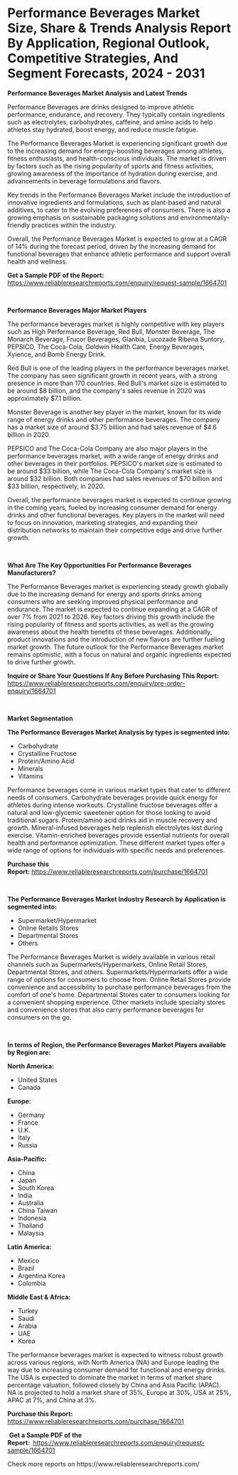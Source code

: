<p><h1>Performance Beverages Market Size, Share & Trends Analysis Report By Application, Regional Outlook, Competitive Strategies, And Segment Forecasts, 2024 - 2031</h1></p><p><strong>Performance Beverages Market Analysis and Latest Trends</strong></p>
<p><p>Performance Beverages are drinks designed to improve athletic performance, endurance, and recovery. They typically contain ingredients such as electrolytes, carbohydrates, caffeine, and amino acids to help athletes stay hydrated, boost energy, and reduce muscle fatigue.</p><p>The Performance Beverages Market is experiencing significant growth due to the increasing demand for energy-boosting beverages among athletes, fitness enthusiasts, and health-conscious individuals. The market is driven by factors such as the rising popularity of sports and fitness activities, growing awareness of the importance of hydration during exercise, and advancements in beverage formulations and flavors.</p><p>Key trends in the Performance Beverages Market include the introduction of innovative ingredients and formulations, such as plant-based and natural additives, to cater to the evolving preferences of consumers. There is also a growing emphasis on sustainable packaging solutions and environmentally-friendly practices within the industry.</p><p>Overall, the Performance Beverages Market is expected to grow at a CAGR of 14% during the forecast period, driven by the increasing demand for functional beverages that enhance athletic performance and support overall health and wellness.</p></p>
<p><strong>Get a Sample PDF of the Report:&nbsp;</strong> <a href="https://www.reliableresearchreports.com/enquiry/request-sample/1664701">https://www.reliableresearchreports.com/enquiry/request-sample/1664701</a></p>
<p>&nbsp;</p>
<p><strong>Performance Beverages Major Market Players</strong></p>
<p><p>The performance beverages market is highly competitive with key players such as High Performance Beverage, Red Bull, Monster Beverage, The Monarch Beverage, Frucor Beverages, Glanbia, Lucozade Ribena Suntory, PEPSICO, The Coca-Cola, Goldwin Health Care, Energy Beverages, Xyience, and Bomb Energy Drink.</p><p>Red Bull is one of the leading players in the performance beverages market. The company has seen significant growth in recent years, with a strong presence in more than 170 countries. Red Bull's market size is estimated to be around $8 billion, and the company's sales revenue in 2020 was approximately $7.1 billion.</p><p>Monster Beverage is another key player in the market, known for its wide range of energy drinks and other performance beverages. The company has a market size of around $3.75 billion and had sales revenue of $4.6 billion in 2020.</p><p>PEPSICO and The Coca-Cola Company are also major players in the performance beverages market, with a wide range of energy drinks and other beverages in their portfolios. PEPSICO's market size is estimated to be around $33 billion, while The Coca-Cola Company's market size is around $32 billion. Both companies had sales revenues of $70 billion and $33 billion, respectively, in 2020.</p><p>Overall, the performance beverages market is expected to continue growing in the coming years, fueled by increasing consumer demand for energy drinks and other functional beverages. Key players in the market will need to focus on innovation, marketing strategies, and expanding their distribution networks to maintain their competitive edge and drive further growth.</p></p>
<p>&nbsp;</p>
<p><strong>What Are The Key Opportunities For Performance Beverages Manufacturers?</strong></p>
<p><p>The Performance Beverages market is experiencing steady growth globally due to the increasing demand for energy and sports drinks among consumers who are seeking improved physical performance and endurance. The market is expected to continue expanding at a CAGR of over 7% from 2021 to 2026. Key factors driving this growth include the rising popularity of fitness and sports activities, as well as the growing awareness about the health benefits of these beverages. Additionally, product innovations and the introduction of new flavors are further fueling market growth. The future outlook for the Performance Beverages market remains optimistic, with a focus on natural and organic ingredients expected to drive further growth.</p></p>
<p><strong>Inquire or Share Your Questions If Any Before Purchasing This Report:</strong> <a href="https://www.reliableresearchreports.com/enquiry/pre-order-enquiry/1664701">https://www.reliableresearchreports.com/enquiry/pre-order-enquiry/1664701</a></p>
<p>&nbsp;</p>
<p><strong>Market Segmentation</strong></p>
<p><strong>The Performance Beverages Market Analysis by types is segmented into:</strong></p>
<p><ul><li>Carbohydrate</li><li>Crystalline Fructose</li><li>Protein/Amino Acid</li><li>Minerals</li><li>Vitamins</li></ul></p>
<p><p>Performance beverages come in various market types that cater to different needs of consumers. Carbohydrate beverages provide quick energy for athletes during intense workouts. Crystalline fructose beverages offer a natural and low-glycemic sweetener option for those looking to avoid traditional sugars. Protein/amino acid drinks aid in muscle recovery and growth. Mineral-infused beverages help replenish electrolytes lost during exercise. Vitamin-enriched beverages provide essential nutrients for overall health and performance optimization. These different market types offer a wide range of options for individuals with specific needs and preferences.</p></p>
<p><strong>Purchase this Report:&nbsp;</strong><a href="https://www.reliableresearchreports.com/purchase/1664701">https://www.reliableresearchreports.com/purchase/1664701</a></p>
<p>&nbsp;</p>
<p><strong>The Performance Beverages Market Industry Research by Application is segmented into:</strong></p>
<p><ul><li>Supermarket/Hypermarket</li><li>Online Retails Stores</li><li>Departmental Stores</li><li>Others</li></ul></p>
<p><p>The Performance Beverages Market is widely available in various retail channels such as Supermarkets/Hypermarkets, Online Retail Stores, Departmental Stores, and others. Supermarkets/Hypermarkets offer a wide range of options for consumers to choose from. Online Retail Stores provide convenience and accessibility to purchase performance beverages from the comfort of one's home. Departmental Stores cater to consumers looking for a convenient shopping experience. Other markets include specialty stores and convenience stores that also carry performance beverages for consumers on the go.</p></p>
<p>&nbsp;</p>
<p><strong>In terms of Region, the Performance Beverages Market Players available by Region are:</strong></p>
<p>
    <p> <strong> North America: </strong>
        <ul>
            <li>United States</li>
            <li>Canada</li>
        </ul>
        </p> 
    <p> <strong> Europe: </strong>
        <ul>
            <li>Germany</li>
            <li>France</li>
            <li>U.K.</li>
            <li>Italy</li>
            <li>Russia</li>
        </ul>
        </p> 
    <p> <strong> Asia-Pacific: </strong>
        <ul>
            <li>China</li>
            <li>Japan</li>
            <li>South Korea</li>
            <li>India</li>
            <li>Australia</li>
            <li>China Taiwan</li>
            <li>Indonesia</li>
            <li>Thailand</li>
            <li>Malaysia</li>
        </ul>
        </p> 
    <p> <strong> Latin America: </strong>
        <ul>
            <li>Mexico</li>
            <li>Brazil</li>
            <li>Argentina Korea</li>
            <li>Colombia</li>
        </ul>
        </p> 
    <p> <strong> Middle East & Africa: </strong>
        <ul>
            <li>Turkey</li>
            <li>Saudi</li>
            <li>Arabia</li>
            <li>UAE</li>
            <li>Korea</li>
        </ul>
    </p>
    </p>
<p><p>The performance beverages market is expected to witness robust growth across various regions, with North America (NA) and Europe leading the way due to increasing consumer demand for functional and energy drinks. The USA is expected to dominate the market in terms of market share percentage valuation, followed closely by China and Asia Pacific (APAC). NA is projected to hold a market share of 35%, Europe at 30%, USA at 25%, APAC at 7%, and China at 3%.</p></p>
<p><strong>Purchase this Report: </strong><a href="https://www.reliableresearchreports.com/purchase/1664701">https://www.reliableresearchreports.com/purchase/1664701</a></p>
<p>&nbsp;<strong>Get a Sample PDF of the Report:&nbsp;&nbsp;</strong><a href="https://www.reliableresearchreports.com/enquiry/request-sample/1664701">https://www.reliableresearchreports.com/enquiry/request-sample/1664701</a></p>
<p><strong></strong></p>
<p>Check more reports on https://www.reliableresearchreports.com/</p>